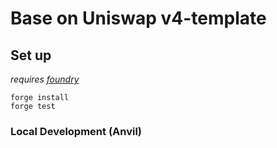 # Base on Uniswap v4-template 

## Set up

*requires [foundry](https://book.getfoundry.sh)*

```
forge install
forge test
```

### Local Development (Anvil)